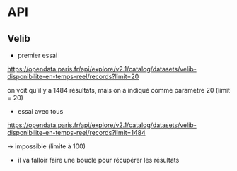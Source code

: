 # API 

## Velib

- premier essai

https://opendata.paris.fr/api/explore/v2.1/catalog/datasets/velib-disponibilite-en-temps-reel/records?limit=20

on voit qu'il y a 1484 résultats, mais on a indiqué comme paramètre 20 (limit = 20)

- essai avec tous

https://opendata.paris.fr/api/explore/v2.1/catalog/datasets/velib-disponibilite-en-temps-reel/records?limit=1484

-> impossible (limite à 100)

- il va falloir faire une boucle pour récupérer les résultats



